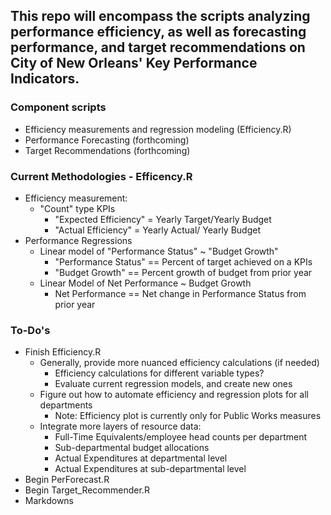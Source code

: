 ## This repo will encompass the scripts analyzing performance efficiency, as well as forecasting performance, and target recommendations on City of New Orleans' Key Performance Indicators.


### Component scripts
* Efficiency measurements and regression modeling (Efficiency.R)
* Performance Forecasting (forthcoming)
* Target Recommendations (forthcoming)

### Current Methodologies - Efficency.R
* Efficiency measurement:
  * "Count" type KPIs
    * "Expected Efficiency" = Yearly Target/Yearly Budget
    * "Actual Efficiency" = Yearly Actual/ Yearly Budget
* Performance Regressions
  * Linear model of "Performance Status" ~ "Budget Growth"
    * "Performance Status" == Percent of target achieved on a KPIs
    * "Budget Growth" == Percent growth of budget from prior year
  * Linear Model of Net Performance ~ Budget Growth
    * Net Performance == Net change in Performance Status from prior year



### To-Do's
* Finish Efficiency.R
  * Generally, provide more nuanced efficiency calculations (if needed)
    * Efficiency calculations for different variable types?
    * Evaluate current regression models, and create new ones
  * Figure out how to automate efficiency and regression plots for all departments
    * Note: Efficiency plot is currently only for Public Works measures
  * Integrate more layers of resource data:
    * Full-Time Equivalents/employee head counts per department
    * Sub-departmental budget allocations
    * Actual Expenditures at departmental level
    * Actual Expenditures at sub-departmental level
* Begin PerForecast.R
* Begin Target_Recommender.R
* Markdowns

